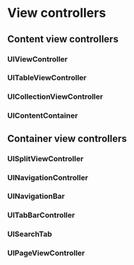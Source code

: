 # View controllers



##  Content view controllers
### UIViewController
### UITableViewController
### UICollectionViewController
### UIContentContainer


## Container view controllers

### UISplitViewController
### UINavigationController
### UINavigationBar
### UITabBarController
### UISearchTab
### UIPageViewController